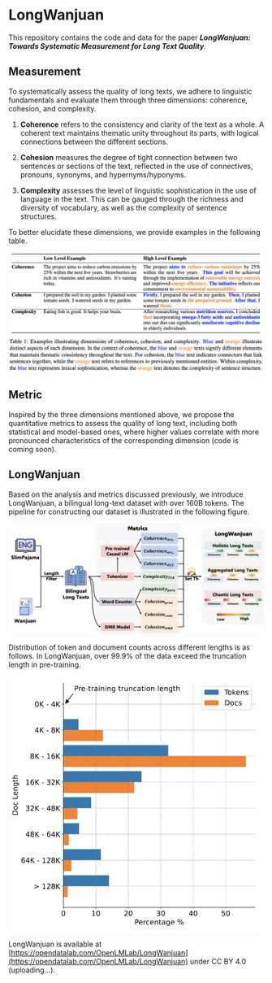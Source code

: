 # LongWanjuan
This repository contains the code and data for the paper
**_LongWanjuan: Towards Systematic Measurement for Long Text Quality_**.

## Measurement
To systematically assess the quality of long texts, we adhere to linguistic fundamentals and evaluate them through three dimensions: 
coherence, cohesion, and complexity.

1. **Coherence** refers to the consistency and clarity of the text as a whole. 
A coherent text maintains thematic unity throughout its parts, with logical connections between the different sections. 

2. **Cohesion** measures the degree of tight connection between two sentences or sections of the text, 
reflected in the use of connectives, pronouns, synonyms, and hypernyms/hyponyms.

3. **Complexity** assesses the level of linguistic sophistication in the use of language in the text. 
This can be gauged through the richness and diversity of vocabulary, as well as the complexity of sentence structures. 

To better elucidate these dimensions, we provide examples in the following table.

![Examples](assets/examples.png)


## Metric
Inspired by the three dimensions mentioned above, we propose the quantitative metrics to assess the quality of long text, 
including both statistical and model-based ones, where higher values correlate with more pronounced characteristics of the corresponding dimension
(code is coming soon).

## LongWanjuan
Based on the analysis and metrics discussed previously, we introduce LongWanjuan, a bilingual long-text dataset with over 160B tokens. 
The pipeline for constructing our dataset is illustrated in the following figure.

![Pipeline](assets/pipeline.png)

[//]: # (An overview of the dataset statistics in the English and Chinese part of LongWanjuan is as follows.)

[//]: # ()
[//]: # (![en_stat]&#40;assets/en_stat.png&#41;)

[//]: # ()
[//]: # (![cn_stat]&#40;assets/cn_stat.png&#41;)

Distribution of token and document counts across different lengths is as follows. 
In LongWanjuan, over 99.9% of the data exceed the truncation length in pre-training.

<img src="assets/length.png" width="500px">

LongWanjuan is available at [https://opendatalab.com/OpenLMLab/LongWanjuan](https://opendatalab.com/OpenLMLab/LongWanjuan) under CC BY 4.0 (uploading...).